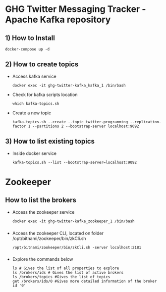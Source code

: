 
# GHG Twitter Messaging Tracker - Apache Kafka repository

## 1) How to Install

```
docker-compose up -d
```

## 2) How to create topics

- Access kafka service
  
    ```
    docker exec -it ghg-twitter-kafka_kafka_1 /bin/bash
    ```

- Check for kafka scripts location
    ```
    which kafka-topics.sh
    ```

- Create a new topic
    ```
    kafka-topics.sh --create --topic twitter.programming --replication-factor 1 --partitions 2 --bootstrap-server localhost:9092
    ```

## 3) How to list existing topics

- Inside docker service
    ```
    kafka-topics.sh --list --bootstrap-server=localhost:9092
    ```


# Zookeeper

## How to list the brokers
- Access the zookeeper service
    ```
    docker exec -it ghg-twitter-kafka_zookeeper_1 /bin/bash
    ```
###
- Access the zookeeper CLI, located on folder /opt/bitnami/zookeeper/bin/zkCli.sh
    ```
    /opt/bitnami/zookeeper/bin/zkCli.sh -server localhost:2181
    ```
###
- Explore the commands below
    ```
   ls # Gives the list of all properties to explore
   ls /brokers/ids # Gives the list of active brokers
   ls /brokers/topics #Gives the list of topics
   get /brokers/ids/0 #Gives more detailed information of the broker id '0'
   ```
